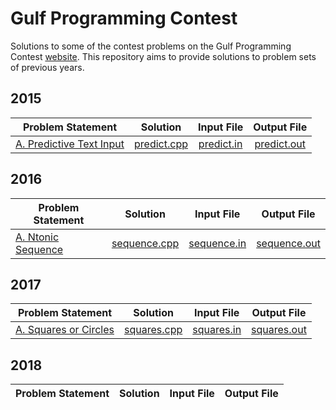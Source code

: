 # Gulf Programming Contest

Solutions to some of the contest problems on the Gulf Programming Contest [website](http://www.gulfpc.org "GPC"). This repository aims to provide solutions to problem sets of previous years.



## 2015

| Problem Statement | Solution | Input File | Output File |
|-------------------|:--------:|:----------:|:-----------:|
| [A. Predictive Text Input] | [predict.cpp] | [predict.in] | [predict.out] |



## 2016

| Problem Statement | Solution | Input File | Output File |
|-------------------|:--------:|:----------:|:-----------:|
| [A. Ntonic Sequence] | [sequence.cpp] | [sequence.in] | [sequence.out] |



## 2017

| Problem Statement | Solution | Input File | Output File |
|-------------------|:--------:|:----------:|:-----------:|
| [A. Squares or Circles] | [squares.cpp] | [squares.in] | [squares.out] |



## 2018

| Problem Statement | Solution | Input File | Output File |
|-------------------|:--------:|:----------:|:-----------:|



[//]: # (2015)

[A. Predictive Text Input]: 2015/predict/Predictive%20Text%20Input.pdf
[predict.cpp]: 2015/predict/predict.cpp
[predict.in]: 2015/predict/predict.in
[predict.out]: 2015/predict/predict.out



[//]: # (2016)

[A. Ntonic Sequence]: 2016/sequence/Ntonic%20Sequence.pdf
[sequence.cpp]: 2016/sequence/sequence.cpp
[sequence.in]: 2016/sequence/sequence.in
[sequence.out]: 2016/sequence/sequence.out



[//]: # (2017)

[A. Squares or Circles]: 2017/squares/Squares%20or%20Circles.pdf
[squares.cpp]: 2017/squares/squares.cpp
[squares.in]: 2017/squares/squares.in
[squares.out]: 2017/squares/squares.out



[//]: # (2018)